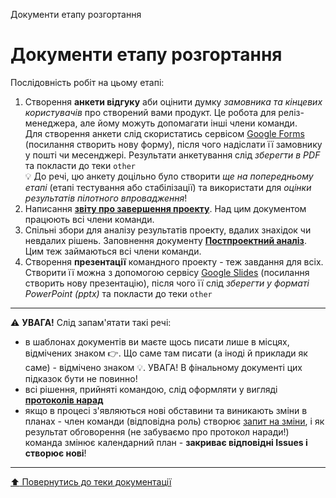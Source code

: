Документи етапу розгортання
# Документи етапу розгортання

Послідовність робіт на цьому етапі:

1. Створення **анкети відгуку** аби оцінити думку *замовника та кінцевих користувачів* про створений вами продукт. Це робота для реліз-менеджера, але йому можуть допомагати інші члени команди. <br>Для створення анкети слід скористатись сервісом [Google Forms](https://forms.new/) (посилання створить нову форму), після чого надіслати її замовнику у пошті чи месенджері. Результати анкетування слід *зберегти в PDF* та покласти до теки ````other```` <br>:bulb: До речі, цю анкету доцільно було створити *ще на попередньому етапі* (етапі тестування або стабілізації) та використати для *оцінки результатів пілотного впровадження*! 
2. Написання [**звіту про завершення проекту**](../5.Deploying/%D0%97%D0%B2%D1%96%D1%82%20%D0%BF%D1%80%D0%BE%20%D0%B7%D0%B0%D0%B2%D0%B5%D1%80%D1%88%D0%B5%D0%BD%D0%BD%D1%8F.md). Над цим документом працюють всі члени команди.
3. Спільні збори для аналізу результатів проекту, вдалих знахідок чи невдалих рішень. Заповнення документу [**Постпроектний аналіз**](https://github.com/KAPT0SHKA/SE-practice-template/blob/a39e464eb266976d5748b47d75c1395a3ff29409/docs/5.Deploying/%D0%9F%D0%BE%D1%81%D1%82%D0%BF%D1%80%D0%BE%D0%B5%D0%BA%D1%82%D0%BD%D0%B8%D0%B9%20%D0%B0%D0%BD%D0%B0%D0%BB%D1%96%D0%B7.md). Цим теж займаються всі члени команди.
4. Створення **презентації** командного проекту - теж завдання для всіх. Створити її можна з допомогою сервісу [Google Slides](http://slides.new) (посилання створить нову презентацію), після чого її слід *зберегти у форматі PowerPoint (pptx)* та покласти до теки ````other````
---

:warning: **УВАГА!**
Слід запам'ятати такі речі:
* в шаблонах документів ви маєте щось писати лише в місцях, відмічених знаком :point_right:. Що саме там писати (а іноді й приклади як саме) - відмічено знаком :bulb:. УВАГА! В фінальному документі цих підказок бути не повинно!
* всі рішення, прийняті командою, слід оформляти у вигляді **[протоколів нарад](/docs/1.Envisioning/other/%D0%91%D0%BB%D0%B0%D0%BD%D0%BA%20%D0%BF%D1%80%D0%BE%D1%82%D0%BE%D0%BA%D0%BE%D0%BB%D1%83%20%D0%BD%D0%B0%D1%80%D0%B0%D0%B4%D0%B8.md)**  
* якщо в процесі з'являються нові обставини та виникають зміни в планах - член команди (відповідна роль) створює [запит на зміни](/docs/1.Envisioning/other/%D0%A4%D0%BE%D1%80%D0%BC%D0%B0%20%D0%B7%D0%B0%D0%BF%D0%B8%D1%82%D1%83%20%D0%BD%D0%B0%20%D0%B7%D0%BC%D1%96%D0%BD%D0%B8.md), і як результат обговорення (не забуваємо про протокол наради!) команда змінює календарний план - **закриває відповідні Issues і створює нові**!
  
---
[:arrow_up: Повернутись до теки документації](/docs/README.md)



